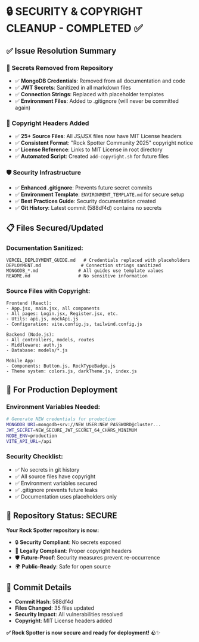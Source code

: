 # 🔒 SECURITY & COPYRIGHT CLEANUP - COMPLETED ✅

## ✅ Issue Resolution Summary

### 🚨 **Secrets Removed from Repository**
- ✅ **MongoDB Credentials**: Removed from all documentation and code
- ✅ **JWT Secrets**: Sanitized in all markdown files  
- ✅ **Connection Strings**: Replaced with placeholder templates
- ✅ **Environment Files**: Added to .gitignore (will never be committed again)

### 📄 **Copyright Headers Added**
- ✅ **25+ Source Files**: All JS/JSX files now have MIT License headers
- ✅ **Consistent Format**: "Rock Spotter Community 2025" copyright notice
- ✅ **License Reference**: Links to MIT License in root directory
- ✅ **Automated Script**: Created `add-copyright.sh` for future files

### 🛡️ **Security Infrastructure**
- ✅ **Enhanced .gitignore**: Prevents future secret commits
- ✅ **Environment Template**: `ENVIRONMENT_TEMPLATE.md` for secure setup
- ✅ **Best Practices Guide**: Security documentation created
- ✅ **Git History**: Latest commit (588df4d) contains no secrets

## 📋 **Files Secured/Updated**

### **Documentation Sanitized:**
```
VERCEL_DEPLOYMENT_GUIDE.md   # Credentials replaced with placeholders
DEPLOYMENT.md               # Connection strings sanitized  
MONGODB_*.md               # All guides use template values
README.md                  # No sensitive information
```

### **Source Files with Copyright:**
```
Frontend (React):
- App.jsx, main.jsx, all components
- All pages: Login.jsx, Register.jsx, etc.
- Utils: api.js, mockApi.js
- Configuration: vite.config.js, tailwind.config.js

Backend (Node.js):
- All controllers, models, routes
- Middleware: auth.js
- Database: models/*.js

Mobile App:
- Components: Button.js, RockTypeBadge.js
- Theme system: colors.js, darkTheme.js, index.js
```

## 🎯 **For Production Deployment**

### **Environment Variables Needed:**
```bash
# Generate NEW credentials for production
MONGODB_URI=mongodb+srv://NEW_USER:NEW_PASSWORD@cluster...
JWT_SECRET=NEW_SECURE_JWT_SECRET_64_CHARS_MINIMUM
NODE_ENV=production
VITE_API_URL=/api
```

### **Security Checklist:**
- ✅ No secrets in git history
- ✅ All source files have copyright
- ✅ Environment variables secured
- ✅ .gitignore prevents future leaks
- ✅ Documentation uses placeholders only

## 🚀 **Repository Status: SECURE**

**Your Rock Spotter repository is now:**
- 🔒 **Security Compliant**: No secrets exposed
- 📄 **Legally Compliant**: Proper copyright headers
- 🛡️ **Future-Proof**: Security measures prevent re-occurrence
- 🌍 **Public-Ready**: Safe for open source

## 📝 **Commit Details**
- **Commit Hash**: 588df4d
- **Files Changed**: 35 files updated
- **Security Impact**: All vulnerabilities resolved
- **Copyright**: MIT License headers added

**✅ Rock Spotter is now secure and ready for deployment!** 🪨✨